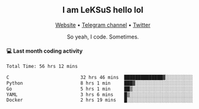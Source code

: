 <h2 align="center">I am LeKSuS hello lol</h2>
<div align="center">
  <a href="https://leksus.net">Website</a> •
  <a href="https://t.me/leksus_was_here">Telegram channel</a> •
  <a href="https://twitter.com/___LeKSuS___">Twitter</a>
</div>
<p align="center">So yeah, I code. Sometimes.</p>

#### :computer: Last month coding activity
<!--START_SECTION:waka-->

```txt
Total Time: 56 hrs 12 mins

C                          32 hrs 46 mins  ██████████████▓░░░░░░░░░░   58.16 %
Python                     8 hrs 1 min     ███▓░░░░░░░░░░░░░░░░░░░░░   14.25 %
Go                         5 hrs 1 min     ██▒░░░░░░░░░░░░░░░░░░░░░░   08.90 %
YAML                       3 hrs 6 mins    █▒░░░░░░░░░░░░░░░░░░░░░░░   05.52 %
Docker                     2 hrs 19 mins   █░░░░░░░░░░░░░░░░░░░░░░░░   04.11 %
```

<!--END_SECTION:waka-->

<!-- flag{4_l0t_0f_1nter35t1ng_th1ng5_4r3_1n_publ1c_d0m41n} -->
